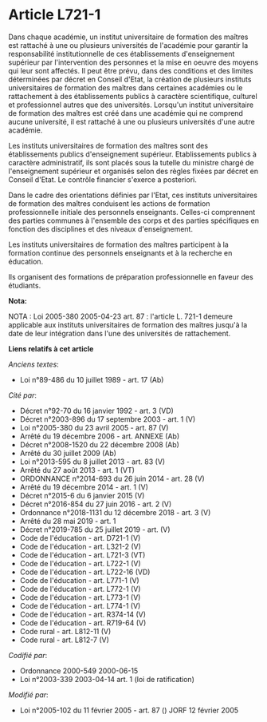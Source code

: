 # Article L721-1

Dans chaque académie, un institut universitaire de formation des maîtres est rattaché à une ou plusieurs universités de
l'académie pour garantir la responsabilité institutionnelle de ces établissements d'enseignement supérieur par l'intervention
des personnes et la mise en oeuvre des moyens qui leur sont affectés. Il peut être prévu, dans des conditions et des limites
déterminées par décret en Conseil d'Etat, la création de plusieurs instituts universitaires de formation des maîtres dans
certaines académies ou le rattachement à des établissements publics à caractère scientifique, culturel et professionnel
autres que des universités. Lorsqu'un institut universitaire de formation des maîtres est créé dans une académie qui ne
comprend aucune université, il est rattaché à une ou plusieurs universités d'une autre académie.

Les instituts universitaires de formation des maîtres sont des établissements publics d'enseignement supérieur.
Etablissements publics à caractère administratif, ils sont placés sous la tutelle du ministre chargé de l'enseignement
supérieur et organisés selon des règles fixées par décret en Conseil d'Etat. Le contrôle financier s'exerce a posteriori.

Dans le cadre des orientations définies par l'Etat, ces instituts universitaires de formation des maîtres conduisent les
actions de formation professionnelle initiale des personnels enseignants. Celles-ci comprennent des parties communes à
l'ensemble des corps et des parties spécifiques en fonction des disciplines et des niveaux d'enseignement.

Les instituts universitaires de formation des maîtres participent à la formation continue des personnels enseignants et à la
recherche en éducation.

Ils organisent des formations de préparation professionnelle en faveur des étudiants.

**Nota:**

NOTA : Loi 2005-380 2005-04-23 art. 87 : l'article L. 721-1 demeure applicable aux instituts universitaires de formation des
maîtres jusqu'à la date de leur intégration dans l'une des universités de rattachement.

**Liens relatifs à cet article**

_Anciens textes_:

  - Loi n°89-486 du 10 juillet 1989 - art. 17 (Ab)

_Cité par_:

  - Décret n°92-70 du 16 janvier 1992 - art. 3 (VD)
  - Décret n°2003-896 du 17 septembre 2003 - art. 1 (V)
  - Loi n°2005-380 du 23 avril 2005 - art. 87 (V)
  - Arrêté du 19 décembre 2006 - art. ANNEXE (Ab)
  - Décret n°2008-1520 du 22 décembre 2008 (Ab)
  - Arrêté du 30 juillet 2009 (Ab)
  - Loi n°2013-595 du 8 juillet 2013 - art. 83 (V)
  - Arrêté du 27 août 2013 - art. 1 (VT)
  - ORDONNANCE n°2014-693 du 26 juin 2014 - art. 28 (V)
  - Arrêté du 19 décembre 2014 - art. 1 (V)
  - Décret n°2015-6 du 6 janvier 2015 (V)
  - Décret n°2016-854 du 27 juin 2016 - art. 2 (V)
  - Ordonnance n°2018-1131 du 12 décembre 2018 - art. 3 (V)
  - Arrêté du 28 mai 2019 - art. 1
  - Décret n°2019-785 du 25 juillet 2019 - art. (V)
  - Code de l'éducation - art. D721-1 (V)
  - Code de l'éducation - art. L321-2 (V)
  - Code de l'éducation - art. L721-3 (VT)
  - Code de l'éducation - art. L722-1 (V)
  - Code de l'éducation - art. L722-16 (VD)
  - Code de l'éducation - art. L771-1 (V)
  - Code de l'éducation - art. L772-1 (V)
  - Code de l'éducation - art. L773-1 (V)
  - Code de l'éducation - art. L774-1 (V)
  - Code de l'éducation - art. R374-14 (V)
  - Code de l'éducation - art. R719-64 (V)
  - Code rural - art. L812-11 (V)
  - Code rural - art. L812-7 (V)

_Codifié par_:

  - Ordonnance 2000-549 2000-06-15
  - Loi n°2003-339 2003-04-14 art. 1 (loi de ratification)

_Modifié par_:

  - Loi n°2005-102 du 11 février 2005 - art. 87 () JORF 12 février 2005
